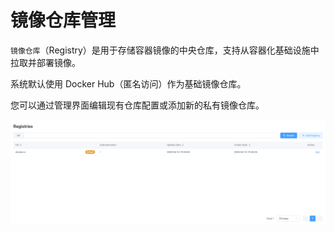 # 镜像仓库管理

`镜像仓库`（Registry）​​ 是用于存储容器镜像的中央仓库，支持从容器化基础设施中拉取并部署镜像。

系统默认使用 Docker Hub（匿名访问）作为基础镜像仓库。

您可以通过管理界面编辑现有仓库配置或添加新的私有镜像仓库。


![](../_media/manage-registry.png)